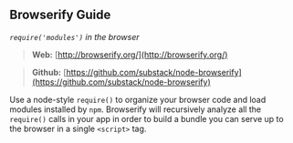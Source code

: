 ## Browserify Guide
*`require('modules')` in the browser*

> **Web:** [http://browserify.org/](http://browserify.org/)

> **Github:** [https://github.com/substack/node-browserify](https://github.com/substack/node-browserify)

Use a node-style `require()` to organize your browser code and load modules installed by `npm`. Browserify will recursively analyze all the `require()` calls in your app in order to build a bundle you can serve up to the browser in a single `<script>` tag.
